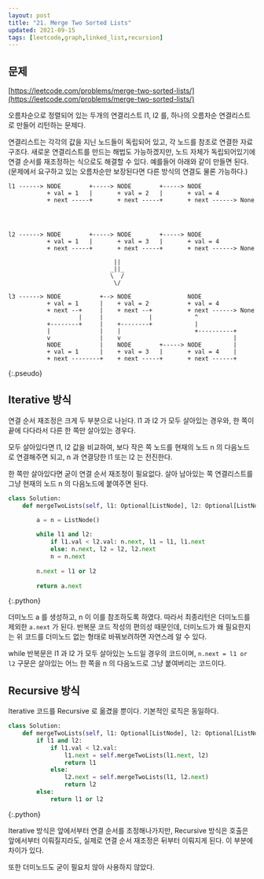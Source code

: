 ```yaml
---
layout: post
title: "21. Merge Two Sorted Lists"
updated: 2021-09-15
tags: [leetcode,graph,linked_list,recursion]
---
```


## 문제

[https://leetcode.com/problems/merge-two-sorted-lists/](https://leetcode.com/problems/merge-two-sorted-lists/)

오름차순으로 정렬되어 있는 두개의 연결리스트 l1, l2 를, 하나의 오름차순 연결리스트로 만들어 리턴하는 문제다.

연결리스트는 각각의 값을 지닌 노드들이 독립되어 있고, 각 노드를 참조로 연결한 자료구조다. 새로운 연결리스트를 만드는 해법도 가능하겠지만, 노드 자체가 독립되어있기에 연결 순서를 재조정하는 식으로도 해결할 수 있다. 예를들어 아래와 같이 만들면 된다. (문제에서 요구하고 있는 오름차순만 보장된다면 다른 방식의 연결도 물론 가능하다.)

```plaintext
l1 ------> NODE        +-----> NODE        +-----> NODE
           + val = 1   |       + val = 2   |       + val = 4
		   + next -----+       + next -----+       + next ------> None
		   
		   
		   
		   
l2 ------> NODE        +-----> NODE        +-----> NODE
           + val = 1   |       + val = 3   |       + val = 4
		   + next -----+       + next -----+       + next ------> None

		            	      ||
							 _||_
						 	 \  /
						  	  \/

l3 ------> NODE           +--> NODE                NODE
           + val = 1      |    + val = 2           + val = 4
		   + next --+     |    + next --+          + next ------> None
		            |     |             |            ^
		   +--------+     |    +--------+            |
		   |              |    |                     +----------+
		   v              |    v                                |
           NODE           |    NODE        +-----> NODE         |
           + val = 1      |    + val = 3   |       + val = 4    |
		   + next --------+    + next -----+       + next ------+
```
{:.pseudo}

## Iterative 방식

연결 순서 재조정은 크게 두 부분으로 나뉜다. l1 과 l2 가 모두 살아있는 경우와, 한 쪽이 끝에 다다라서 다른 한 쪽만 살아있는 경우다.

모두 살아있다면 l1, l2 값을 비교하여, 보다 작은 쪽 노드를 현재의 노드 n 의 다음노드로 연결해주면 되고, n 과 연결당한 l1 또는 l2 는 전진한다.

한 쪽만 살아있다면 굳이 연결 순서 재조정이 필요없다. 살아 남아있는 쪽 연결리스트를 그냥 현재의 노드 n 의 다음노드에 붙여주면 된다.

```python
class Solution:
    def mergeTwoLists(self, l1: Optional[ListNode], l2: Optional[ListNode]) -> Optional[ListNode]:

        a = n = ListNode()
        
        while l1 and l2:
            if l1.val < l2.val: n.next, l1 = l1, l1.next
            else: n.next, l2 = l2, l2.next
            n = n.next
            
        n.next = l1 or l2
        
        return a.next
```
{:.python}

더미노드 a 를 생성하고, n 이 이를 참조하도록 하였다. 따라서 최종리턴은 더미노드를 제외한 `a.next` 가 된다. 반복문 코드 작성의 편의성 때문인데, 더미노드가 왜 필요한지는 위 코드를 더미노드 없는 형태로 바꿔보려하면 자연스레 알 수 있다.

while 반복문은 l1 과 l2 가 모두 살아있는 노드일 경우의 코드이며, `n.next = l1 or l2` 구문은 살아있는 어느 한 쪽을 n 의 다음노드로 그냥 붙여버리는 코드이다.

## Recursive 방식

Iterative 코드를 Recursive 로 옮겼을 뿐이다. 기본적인 로직은 동일하다.

```python
class Solution:
    def mergeTwoLists(self, l1: Optional[ListNode], l2: Optional[ListNode]) -> Optional[ListNode]:
        if l1 and l2:
            if l1.val < l2.val:
                l1.next = self.mergeTwoLists(l1.next, l2)
                return l1
            else:
                l2.next = self.mergeTwoLists(l1, l2.next)
                return l2
        else:
            return l1 or l2
```
{:.python}

Iterative 방식은 앞에서부터 연결 순서를 조정해나가지만, Recursive 방식은 호출은 앞에서부터 이뤄질지라도, 실제로 연결 순서 재조정은 뒤부터 이뤄지게 된다. 이 부분에 차이가 있다.

또한 더미노드도 굳이 필요치 않아 사용하지 않았다.